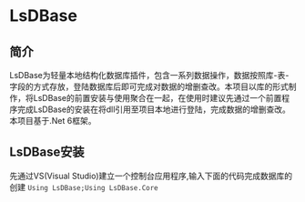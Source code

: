 # LsDBase
## 简介
LsDBase为轻量本地结构化数据库插件，包含一系列数据操作，数据按照库-表-字段的方式存放，登陆数据库后即可完成对数据的增删查改。本项目以库的形式制作，将LsDBase的前置安装与使用聚合在一起，在使用时建议先通过一个前置程序完成LsDBase的安装在将dll引用至项目本地进行登陆，完成数据的增删查改。本项目基于.Net 6框架。
## LsDBase安装
先通过VS(Visual Studio)建立一个控制台应用程序,输入下面的代码完成数据库的创建
<span style="color:#333333">```Using LsDBase;Using LsDBase.Core``` </span>
